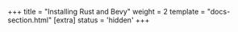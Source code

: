 +++
title = "Installing Rust and Bevy"
weight = 2
template = "docs-section.html"
[extra]
status = 'hidden'
+++
